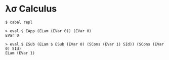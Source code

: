 λσ Calculus
============

```
$ cabal repl

> eval $ EApp (ELam (EVar 0)) (EVar 0)
EVar 0

> eval $ ESub (ELam $ ESub (EVar 0) (SCons (EVar 1) SId)) (SCons (EVar 0) SId)
ELam (EVar 1)
```